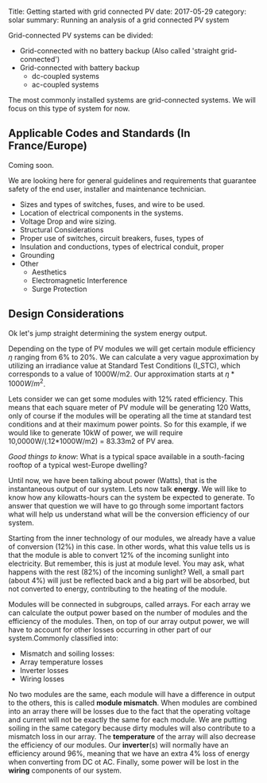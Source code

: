 Title: Getting started with grid connected PV
date: 2017-05-29
category: solar
summary: Running an analysis of a grid connected PV system
<!-- status: draft -->

Grid-connected PV systems can be divided: 

* Grid-connected with no battery backup (Also called 'straight grid-connected')
* Grid-connected with battery backup
    * dc-coupled systems
    * ac-coupled systems

The most commonly installed systems are grid-connected systems. We will
focus on this type of system for now.

## Applicable Codes and Standards (In France/Europe)

Coming soon.

We are looking here for general guidelines and requirements that
guarantee safety of the end user, installer and maintenance technician. 

* Sizes and types of switches, fuses, and wire to be used.
* Location of electrical components in the systems.
* Voltage Drop and wire sizing.
* Structural Considerations
* Proper use of switches, circuit breakers, fuses, types of
* Insulation and conductions, types of electrical conduit, proper
* Grounding
* Other
    * Aesthetics
    * Electromagnetic Interference
    * Surge Protection

## Design Considerations

Ok let's jump straight determining the system energy output.

Depending on the type of PV modules we will get certain module efficiency $\eta$ ranging from 6% to 20%. We can calculate a very vague approximation by utilizing an irradiance value at Standard Test Conditions (I_STC), which corresponds to a value of 1000W/m2. Our approximation starts at $\eta * 1000 W/m^2$.

Lets consider we can get some modules with 12% rated efficiency. This means that each square meter of PV module will be generating 120 Watts, only of course if the modules will be operating all the time at standard test conditions and at their maximum power points. So for this example, if we would like to generate 10kW of power, we will require 10,0000W/(.12*1000W/m2) = 83.33m2 of PV area.

*Good things to know*: What is a typical space available in a south-facing rooftop of a typical west-Europe dwelling?

Until now, we have been talking about power (Watts), that is the instantaneous output of our system. Lets now talk **energy**. We will like to know how any kilowatts-hours can the system be expected to generate. To answer that question we will have to go through some important factors what will help us understand what will be the conversion efficiency of our system.

Starting from the inner technology of our modules, we already have a value of conversion (12%) in this case. In other words, what this value tells us is that the module is able to convert 12% of the incoming sunlight into electricity. But remember, this is just at module level. You may ask, what happens with the rest (82%) of the incoming sunlight? Well, a small part (about 4%) will just be reflected back and a big part will be absorbed, but not converted to energy, contributing to the heating of the module.

Modules will be connected in subgroups, called arrays. For each array we can calculate the output power based on the number of modules and the efficiency of the modules. Then, on top of our array output power, we will have to account for other losses occurring in other part of our system.Commonly classified into:

* Mismatch and soiling losses:
* Array temperature losses
* Inverter losses
* Wiring losses

No two modules are the same, each module will have a difference in output to the others, this is called **module mismatch**. When modules are combined into an array there will be losses due to the fact that the operating voltage and current will not be exactly the same for each module. We are putting soiling in the same category because dirty modules will also contribute to a mismatch loss in our array. The **temperature** of the array will also decrease the efficiency of our modules. Our **inverter**(s) will normally have an efficiency around 96%, meaning that we have an extra 4% loss of energy when converting from DC ot AC. Finally, some power will be lost in the **wiring** components of our system.

